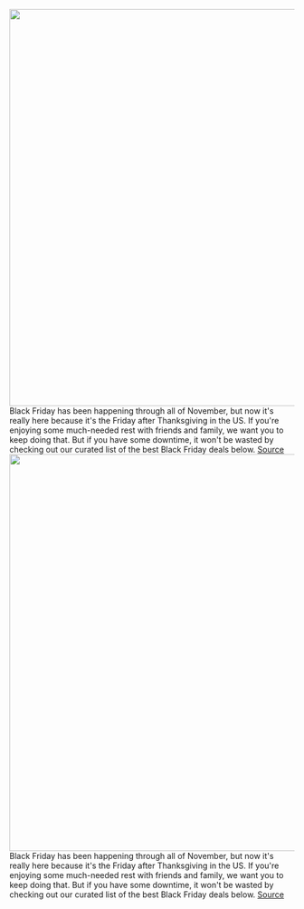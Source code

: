 <img src='https://cdn.vox-cdn.com/thumbor/c_oz4WqyowDok8uyuB8f7c25DP4=/0x0:2040x1360/1200x800/filters:focal(857x517:1183x843)/cdn.vox-cdn.com/uploads/chorus_image/image/70194458/Black_Friday_Deals.0.jpg' width='700px' /><br/>
Black Friday has been happening through all of November, but now it's really here because it's the Friday after Thanksgiving in the US. If you're enjoying some much-needed rest with friends and family, we want you to keep doing that. But if you have some downtime, it won't be wasted by checking out our curated list of the best Black Friday deals below.
<a href='https://www.theverge.com/22802145/black-friday-2021-best-deals-tech-laptops-phones-tvs-headphones-gaming'> Source <a/><img src='https://cdn.vox-cdn.com/thumbor/c_oz4WqyowDok8uyuB8f7c25DP4=/0x0:2040x1360/1200x800/filters:focal(857x517:1183x843)/cdn.vox-cdn.com/uploads/chorus_image/image/70194458/Black_Friday_Deals.0.jpg' width='700px' /><br/>
Black Friday has been happening through all of November, but now it's really here because it's the Friday after Thanksgiving in the US. If you're enjoying some much-needed rest with friends and family, we want you to keep doing that. But if you have some downtime, it won't be wasted by checking out our curated list of the best Black Friday deals below.
<a href='https://www.theverge.com/22759214/black-friday-early-deals-best-headphones-laptops-gaming-tvs-tech-sale'> Source <a/>